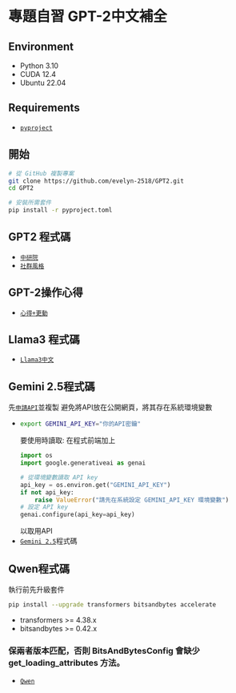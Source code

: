 # 專題自習 GPT-2中文補全
## Environment
- Python 3.10
- CUDA 12.4
- Ubuntu 22.04 
## Requirements
-  [`pyproject`](https://github.com/evelyn-2518/GPT2/blob/main/pyproject.toml) 
## 開始
```bash
# 從 GitHub 複製專案
git clone https://github.com/evelyn-2518/GPT2.git
cd GPT2

# 安裝所需套件
pip install -r pyproject.toml
```
## GPT2 程式碼
-  [`中研院`](https://github.com/evelyn-2518/GPT2/blob/main/中研院.py) 
-  [`社群風格`](https://github.com/evelyn-2518/GPT2/blob/main/社群.py)
## GPT-2操作心得
-  [`心得+更動`](https://github.com/evelyn-2518/GPT2/blob/main/心得.pdf) 
## Llama3 程式碼
-  [`Llama3中文`](https://github.com/evelyn-2518/GPT2/blob/main/llama3.py)
## Gemini 2.5程式碼
   先[`申請API`](https://aistudio.google.com/apikey)並複製
   避免將API放在公開網頁，將其存在系統環境變數
-  ```bash
   export GEMINI_API_KEY="你的API密鑰"
   ```
   要使用時讀取:
   在程式前端加上
   ```python
   import os
   import google.generativeai as genai
   
   # 從環境變數讀取 API key
   api_key = os.environ.get("GEMINI_API_KEY")
   if not api_key:
       raise ValueError("請先在系統設定 GEMINI_API_KEY 環境變數")
   # 設定 API key
   genai.configure(api_key=api_key)
   ```
   以取用API
-  [`Gemini 2.5`](https://github.com/evelyn-2518/GPT2/blob/main/genimi2-5.py)程式碼
## Qwen程式碼
   執行前先升級套件
   ```bash
   pip install --upgrade transformers bitsandbytes accelerate
   ```
-  transformers >= 4.38.x
-  bitsandbytes >= 0.42.x
### 保兩者版本匹配，否則 BitsAndBytesConfig 會缺少 get_loading_attributes 方法。
-  [`Qwen`](https://github.com/evelyn-2518/GPT2/blob/main/Qwen.py)
